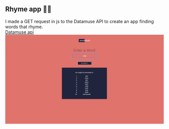 ## Rhyme app 👨‍🎤
I made a GET request in js to the Datamuse API to create an app finding words that rhyme. 
<br>
<a href="https://www.datamuse.com/api/">Datamuse api</a>
</br>
<img src="./wordsmith.png" alt="jelly">
